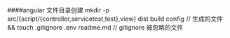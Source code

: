 ####angular 文件目录创建
mkdir -p src/{script/{controller,servicetest,test},view} dist build config
// 生成的文件
&& touch .gitignore .env readme.md
// gitignore 被忽略的文件